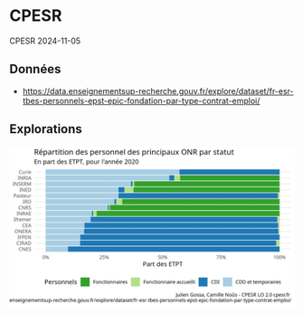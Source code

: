 CPESR
================
CPESR
2024-11-05

## Données

- <https://data.enseignementsup-recherche.gouv.fr/explore/dataset/fr-esr-tbes-personnels-epst-epic-fondation-par-type-contrat-emploi/>

## Explorations

<img src="ONR_files/figure-gfm/unnamed-chunk-1-1.png" width="672" />
